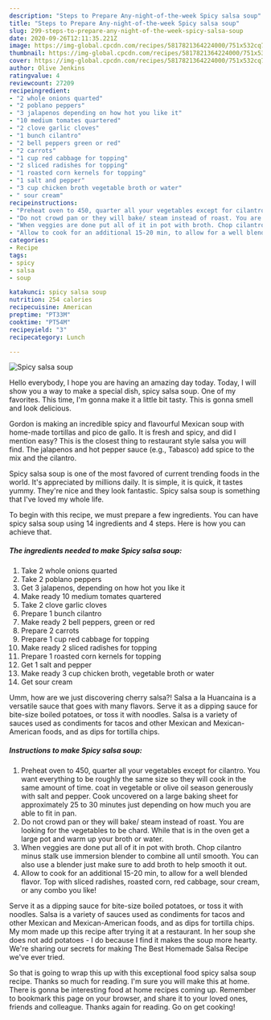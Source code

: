 ```yaml
---
description: "Steps to Prepare Any-night-of-the-week Spicy salsa soup"
title: "Steps to Prepare Any-night-of-the-week Spicy salsa soup"
slug: 299-steps-to-prepare-any-night-of-the-week-spicy-salsa-soup
date: 2020-09-26T12:11:35.221Z
image: https://img-global.cpcdn.com/recipes/5817821364224000/751x532cq70/spicy-salsa-soup-recipe-main-photo.jpg
thumbnail: https://img-global.cpcdn.com/recipes/5817821364224000/751x532cq70/spicy-salsa-soup-recipe-main-photo.jpg
cover: https://img-global.cpcdn.com/recipes/5817821364224000/751x532cq70/spicy-salsa-soup-recipe-main-photo.jpg
author: Olive Jenkins
ratingvalue: 4
reviewcount: 27209
recipeingredient:
- "2 whole onions quarted"
- "2 poblano peppers"
- "3 jalapenos depending on how hot you like it"
- "10 medium tomates quartered"
- "2 clove garlic cloves"
- "1 bunch cilantro"
- "2 bell peppers green or red"
- "2 carrots"
- "1 cup red cabbage for topping"
- "2 sliced radishes for topping"
- "1 roasted corn kernels for topping"
- "1 salt and pepper"
- "3 cup chicken broth vegetable broth or water"
- " sour cream"
recipeinstructions:
- "Preheat oven to 450, quarter all your vegetables except for cilantro. You want everything to be roughly the same size so they will cook in the same amount of time. coat in vegetable or olive oil season generously with salt and pepper. Cook uncovered on a large baking sheet for approximately 25 to 30 minutes just depending on how much you are able to fit in pan."
- "Do not crowd pan or they will bake/ steam instead of roast. You are looking for the vegetables to be chard. While that is in the oven get a large pot and warm up your broth or water."
- "When veggies are done put all of it in pot with broth. Chop cilantro minus stalk use immersion blender to combine all until smooth. You can also use a blender just make sure to add broth to help smooth it out."
- "Allow to cook for an additional 15-20 min, to allow for a well blended flavor. Top with sliced radishes, roasted corn, red cabbage, sour cream, or any combo you like!"
categories:
- Recipe
tags:
- spicy
- salsa
- soup

katakunci: spicy salsa soup 
nutrition: 254 calories
recipecuisine: American
preptime: "PT33M"
cooktime: "PT54M"
recipeyield: "3"
recipecategory: Lunch

---
```



![Spicy salsa soup](https://img-global.cpcdn.com/recipes/5817821364224000/751x532cq70/spicy-salsa-soup-recipe-main-photo.jpg)

Hello everybody, I hope you are having an amazing day today. Today, I will show you a way to make a special dish, spicy salsa soup. One of my favorites. This time, I'm gonna make it a little bit tasty. This is gonna smell and look delicious.

Gordon is making an incredible spicy and flavourful Mexican soup with home-made tortillas and pico de gallo. It is fresh and spicy, and did I mention easy? This is the closest thing to restaurant style salsa you will find. The jalapenos and hot pepper sauce (e.g., Tabasco) add spice to the mix and the cilantro.

Spicy salsa soup is one of the most favored of current trending foods in the world. It's appreciated by millions daily. It is simple, it is quick, it tastes yummy. They're nice and they look fantastic. Spicy salsa soup is something that I've loved my whole life.


To begin with this recipe, we must prepare a few ingredients. You can have spicy salsa soup using 14 ingredients and 4 steps. Here is how you can achieve that.

<!--inarticleads1-->

##### The ingredients needed to make Spicy salsa soup:

1. Take 2 whole onions quarted
1. Take 2 poblano peppers
1. Get 3 jalapenos, depending on how hot you like it
1. Make ready 10 medium tomates quartered
1. Take 2 clove garlic cloves
1. Prepare 1 bunch cilantro
1. Make ready 2 bell peppers, green or red
1. Prepare 2 carrots
1. Prepare 1 cup red cabbage for topping
1. Make ready 2 sliced radishes for topping
1. Prepare 1 roasted corn kernels for topping
1. Get 1 salt and pepper
1. Make ready 3 cup chicken broth, vegetable broth or water
1. Get  sour cream


Umm, how are we just discovering cherry salsa?! Salsa a la Huancaina is a versatile sauce that goes with many flavors. Serve it as a dipping sauce for bite-size boiled potatoes, or toss it with noodles. Salsa is a variety of sauces used as condiments for tacos and other Mexican and Mexican-American foods, and as dips for tortilla chips. 

<!--inarticleads2-->

##### Instructions to make Spicy salsa soup:

1. Preheat oven to 450, quarter all your vegetables except for cilantro. You want everything to be roughly the same size so they will cook in the same amount of time. coat in vegetable or olive oil season generously with salt and pepper. Cook uncovered on a large baking sheet for approximately 25 to 30 minutes just depending on how much you are able to fit in pan.
1. Do not crowd pan or they will bake/ steam instead of roast. You are looking for the vegetables to be chard. While that is in the oven get a large pot and warm up your broth or water.
1. When veggies are done put all of it in pot with broth. Chop cilantro minus stalk use immersion blender to combine all until smooth. You can also use a blender just make sure to add broth to help smooth it out.
1. Allow to cook for an additional 15-20 min, to allow for a well blended flavor. Top with sliced radishes, roasted corn, red cabbage, sour cream, or any combo you like!


Serve it as a dipping sauce for bite-size boiled potatoes, or toss it with noodles. Salsa is a variety of sauces used as condiments for tacos and other Mexican and Mexican-American foods, and as dips for tortilla chips. My mom made up this recipe after trying it at a restaurant. In her soup she does not add potatoes - I do because I find it makes the soup more hearty. We&#39;re sharing our secrets for making The Best Homemade Salsa Recipe we&#39;ve ever tried. 

So that is going to wrap this up with this exceptional food spicy salsa soup recipe. Thanks so much for reading. I'm sure you will make this at home. There is gonna be interesting food at home recipes coming up. Remember to bookmark this page on your browser, and share it to your loved ones, friends and colleague. Thanks again for reading. Go on get cooking!
